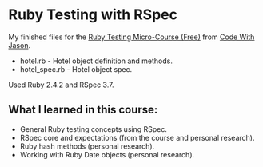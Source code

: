 # Ruby Testing with RSpec

My finished files for the [Ruby Testing Micro-Course (Free)](https://www.codewithjason.com/ruby-testing-micro-course/) from [Code With Jason](https://www.codewithjason.com/).

* hotel.rb - Hotel object definition and methods.
* hotel_spec.rb - Hotel object spec.

Used Ruby 2.4.2 and RSpec 3.7.

## What I learned in this course:
* General Ruby testing concepts using RSpec.
* RSpec core and expectations (from the course and personal research).
* Ruby hash methods (personal research).
* Working with Ruby Date objects (personal research).